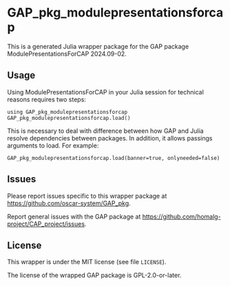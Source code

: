 # GAP_pkg_modulepresentationsforcap

This is a generated Julia wrapper package for the GAP package ModulePresentationsForCAP 2024.09-02.

## Usage

Using ModulePresentationsForCAP in your Julia session for technical reasons requires two steps:

    using GAP_pkg_modulepresentationsforcap
    GAP_pkg_modulepresentationsforcap.load()

This is necessary to deal with difference between how GAP and Julia
resolve dependencies between packages. In addition, it allows passings
arguments to load. For example:

    GAP_pkg_modulepresentationsforcap.load(banner=true, onlyneeded=false)

## Issues

Please report issues specific to this wrapper package at <https://github.com/oscar-system/GAP_pkg>.

Report general issues with the GAP package at <https://github.com/homalg-project/CAP_project/issues>.

## License

This wrapper is under the MIT license (see file `LICENSE`).

The license of the wrapped GAP package is GPL-2.0-or-later.

